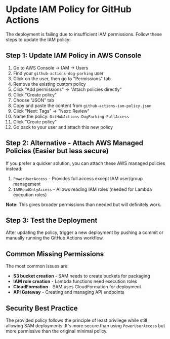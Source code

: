 # Update IAM Policy for GitHub Actions

The deployment is failing due to insufficient IAM permissions. Follow these steps to update the IAM policy:

## Step 1: Update IAM Policy in AWS Console

1. Go to AWS Console → IAM → Users
2. Find your `github-actions-dog-parking` user
3. Click on the user, then go to "Permissions" tab
4. Remove the existing custom policy
5. Click "Add permissions" → "Attach policies directly"
6. Click "Create policy"
7. Choose "JSON" tab
8. Copy and paste the content from `github-actions-iam-policy.json`
9. Click "Next: Tags" → "Next: Review"
10. Name the policy: `GitHubActions-DogParking-FullAccess`
11. Click "Create policy"
12. Go back to your user and attach this new policy

## Step 2: Alternative - Attach AWS Managed Policies (Easier but less secure)

If you prefer a quicker solution, you can attach these AWS managed policies instead:

1. `PowerUserAccess` - Provides full access except IAM user/group management
2. `IAMReadOnlyAccess` - Allows reading IAM roles (needed for Lambda execution roles)

**Note:** This gives broader permissions than needed but will definitely work.

## Step 3: Test the Deployment

After updating the policy, trigger a new deployment by pushing a commit or manually running the GitHub Actions workflow.

## Common Missing Permissions

The most common issues are:
- **S3 bucket creation** - SAM needs to create buckets for packaging
- **IAM role creation** - Lambda functions need execution roles
- **CloudFormation** - SAM uses CloudFormation for deployment
- **API Gateway** - Creating and managing API endpoints

## Security Best Practice

The provided policy follows the principle of least privilege while still allowing SAM deployments. It's more secure than using `PowerUserAccess` but more permissive than the original minimal policy.